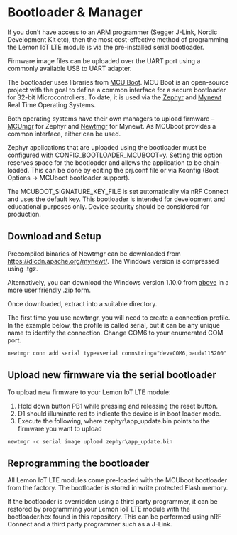 # Bootloader & Manager

If you don’t have access to an ARM programmer (Segger J-Link, Nordic Development Kit etc), then the most cost-effective method of programming the Lemon IoT LTE module is via the pre-installed serial bootloader. 

Firmware image files can be uploaded over the UART port using a commonly available USB to UART adapter.

The bootloader uses libraries from [MCU Boot](https://www.mcuboot.com/). MCU Boot is an open-source project with the goal to define a common interface for a secure bootloader for 32-bit Microcontrollers. To date, it is used via the [Zephyr](https://www.zephyrproject.org/) and [Mynewt](https://mynewt.apache.org/) Real Time Operating Systems. 

Both operating systems have their own managers to upload firmware – [MCUmgr](https://github.com/zephyrproject-rtos/mcumgr) for Zephyr and [Newtmgr](https://github.com/apache/mynewt-newtmgr) for Mynewt. As MCUboot provides a common interface, either can be used. 

Zephyr applications that are uploaded using the bootloader must be configured with CONFIG_BOOTLOADER_MCUBOOT=y. Setting this option reserves space for the bootloader and allows the application to be chain-loaded. This can be done by editing the prj.conf file or via Kconfig (Boot Options -> MCUboot bootloader support). 

The MCUBOOT_SIGNATURE_KEY_FILE is set automatically via nRF Connect and uses the default key. This bootloader is intended for development and educational purposes only. Device security should be considered for production.

## Download and Setup

Precompiled binaries of Newtmgr can be downloaded from https://dlcdn.apache.org/mynewt/. The Windows version is compressed using .tgz.

Alternatively, you can download the Windows version 1.10.0 from [above](https://github.com/aaron-mohtar-co/Lemon-IoT-LTE-nrf9160/raw/main/Bootloader/apache-mynewt-newtmgr-bin-windows-1.10.0.zip) in a more user friendly .zip form.

Once downloaded, extract into a suitable directory. 

The first time you use newtmgr, you will need to create a connection profile. In the example below, the profile is called serial, but it can be any unique name to identify the connection. Change COM6 to your enumerated COM port.

```
newtmgr conn add serial type=serial connstring="dev=COM6,baud=115200"
```

## Upload new firmware via the serial bootloader

To upload new firmware to your Lemon IoT LTE module:

1.	Hold down button PB1 while pressing and releasing the reset button.
2.	D1 should illuminate red to indicate the device is in boot loader mode.
3.	Execute the following, where zephyr\app_update.bin points to the firmware you want to upload

```
newtmgr -c serial image upload zephyr\app_update.bin
```

## Reprogramming the bootloader

All Lemon IoT LTE modules come pre-loaded with the MCUboot bootloader from the factory. The bootloader is stored in write protected Flash memory. 

If the bootloader is overridden using a third party programmer, it can be restored by programming your Lemon IoT LTE module with the bootloader.hex found in this repository. This can be performed using nRF Connect and a third party programmer such as a J-Link. 




